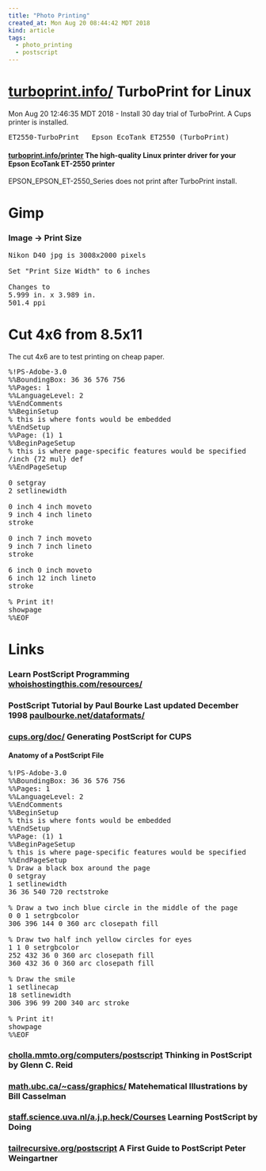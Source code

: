 ```yaml
---
title: "Photo Printing"
created_at: Mon Aug 20 08:44:42 MDT 2018
kind: article
tags:
  - photo_printing
  - postscript
---
```


<h1>
  <a href="http://www.turboprint.info/" target="_blank">turboprint.info/</a>
  TurboPrint for Linux
</h1>

Mon Aug 20 12:46:35 MDT 2018 -
Install 30 day trial of TurboPrint.
A Cups printer is installed.

<pre>
ET2550-TurboPrint	Epson_EcoTank_ET2550_(TurboPrint)		Epson_EcoTank_ET2550 TurboPrint
</pre>

<h4>
  <a href="http://www.turboprint.info/printer_Epson_EcoTank_ET2550.html" target="_blank">turboprint.info/printer</a>
  The high-quality Linux printer driver for your Epson EcoTank ET-2550 printer
</h4>

EPSON_EPSON_ET-2550_Series does not print after TurboPrint install.

<h1>Gimp</h1>

<h3>Image -> Print Size</h3>

<pre>
Nikon D40 jpg is 3008x2000 pixels

Set "Print Size Width" to 6 inches

Changes to
5.999 in. x 3.989 in.
501.4 ppi
</pre>

<h1>Cut 4x6 from 8.5x11</h1>

The cut 4x6 are to test printing on cheap paper.

<pre>
%!PS-Adobe-3.0
%%BoundingBox: 36 36 576 756
%%Pages: 1
%%LanguageLevel: 2
%%EndComments
%%BeginSetup
% this is where fonts would be embedded
%%EndSetup
%%Page: (1) 1
%%BeginPageSetup
% this is where page-specific features would be specified
/inch {72 mul} def
%%EndPageSetup

0 setgray
2 setlinewidth

0 inch 4 inch moveto
9 inch 4 inch lineto
stroke

0 inch 7 inch moveto
9 inch 7 inch lineto
stroke

6 inch 0 inch moveto
6 inch 12 inch lineto
stroke

% Print it!
showpage
%%EOF
</pre>

<h1>Links</h1>

<h3>
  Learn PostScript Programming
<a href="https://www.whoishostingthis.com/resources/postscript/" target="_blank">whoishostingthis.com/resources/</a>
</h3>

<h3>
  PostScript Tutorial by Paul Bourke Last updated December 1998
  <a href="http://paulbourke.net/dataformats/postscript/" target="_blank">paulbourke.net/dataformats/</a>
</h3>

<h3>
  <a href="https://www.cups.org/doc/spec-postscript.html" target="_blank">cups.org/doc/</a>
  Generating PostScript for CUPS
</h3>

<h4>Anatomy of a PostScript File</h4>

<pre>
%!PS-Adobe-3.0
%%BoundingBox: 36 36 576 756
%%Pages: 1
%%LanguageLevel: 2
%%EndComments
%%BeginSetup
% this is where fonts would be embedded
%%EndSetup
%%Page: (1) 1
%%BeginPageSetup
% this is where page-specific features would be specified
%%EndPageSetup
% Draw a black box around the page
0 setgray
1 setlinewidth
36 36 540 720 rectstroke

% Draw a two inch blue circle in the middle of the page
0 0 1 setrgbcolor
306 396 144 0 360 arc closepath fill

% Draw two half inch yellow circles for eyes
1 1 0 setrgbcolor
252 432 36 0 360 arc closepath fill
360 432 36 0 360 arc closepath fill

% Draw the smile
1 setlinecap
18 setlinewidth
306 396 99 200 340 arc stroke

% Print it!
showpage
%%EOF
</pre>

<h3>
  <a href="http://cholla.mmto.org/computers/postscript/tips.pdf" target="_blank">cholla.mmto.org/computers/postscript</a>
  Thinking in PostScript by Glenn C. Reid  
</h3>

<h3>
  <a href="http://www.math.ubc.ca/~cass/graphics/text/www/index.html" target="_blank">math.ubc.ca/~cass/graphics/</a>
  Matehematical Illustrations by Bill Casselman 
</h3>

<h3>
  <a href="https://staff.science.uva.nl/a.j.p.heck/Courses/Mastercourse2005/tutorial.pdf" target="_blank">staff.science.uva.nl/a.j.p.heck/Courses</a>
  Learning PostScript by Doing 
</h3>

<h3>
  <a href="http://www.tailrecursive.org/postscript/postscript.html" target="_blank">tailrecursive.org/postscript</a>
  A First Guide to PostScript Peter Weingartner
</h3>

<!--
html boilerplate fragments
<a href="" target="_blank"></a>
<a name=""></a>
<img src="" width="400px">
<ul>
  <li></li>
  <li><a href="" target="_blank"></a></li>
</ul>
<pre>
</pre>
<p style="margin-bottom: 2em;"></p>
<hr style="border: 0; height: 3px; background: #333; background-image: linear-gradient(to right, #ccc, #333, #ccc);">
<pre><code>
</code></pre>
<math xmlns='http://www.w3.org/1998/Math/MathML' display='block'>
</math>
-->

